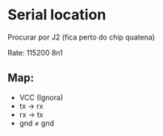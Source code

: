 # Serial location

Procurar por J2 (fica perto do chip quatena)

Rate: 115200 8n1

## Map:

- VCC (Ignora)
- tx → rx
- rx → tx
- gnd ≠ gnd
